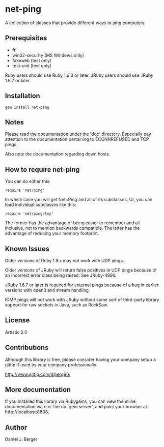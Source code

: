 # net-ping
A collection of classes that provide different ways to ping computers.

## Prerequisites
  * ffi
  * win32-security (MS Windows only)
  * fakeweb (test only)
  * test-unit (test only)

  Ruby users should use Ruby 1.9.3 or later.
  JRuby users should use JRuby 1.6.7 or later.

## Installation
  ```gem install net-ping```

## Notes
  Please read the documentation under the 'doc' directory. Especially pay
  attention to the documentation pertaining to ECONNREFUSED and TCP pings.

  Also note the documentation regarding down hosts.

## How to require net-ping
  You can do either this:

  ```require 'net/ping'```

  In which case you will get Net::Ping and all of its subclasses. Or,
  you can load individual subclasses like this:

  ```require 'net/ping/tcp'```

  The former has the advantage of being easier to remember and all inclusive,
  not to mention backwards compatible. The latter has the advantage of
  reducing your memory footprint.

## Known Issues
  Older versions of Ruby 1.9.x may not work with UDP pings.

  Older versions of JRuby will return false positives in UDP pings
  because of an incorrect error class being raised. See JRuby-4896.

  JRuby 1.6.7 or later is required for external pings because of a bug
  in earlier versions with open3 and stream handling.

  ICMP pings will not work with JRuby without some sort of third-party
  library support for raw sockets in Java, such as RockSaw.

## License
  Artistic 2.0

## Contributions
  Although this library is free, please consider having your company
  setup a gittip if used by your company professionally.

  http://www.gittip.com/djberg96/

## More documentation
  If you installed this library via Rubygems, you can view the inline
  documentation via ri or fire up 'gem server', and point your browser at
  http://localhost:8808.

## Author
  Daniel J. Berger
